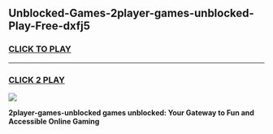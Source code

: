 
## Unblocked-Games-2player-games-unblocked-Play-Free-dxfj5
<h3>
<a href="https://premium76.site?title=2player-games-unblocked&ref=23A">CLICK TO PLAY</a></h3>
<hr>

<h3>
<a href="https://premium76.site?title=2player-games-unblocked&ref=23A">CLICK 2 PLAY</a>
  
</h3>

<a href="https://premium76.site?title=2player-games-unblocked&ref=23A"><img src="https://clearcache.store/games.png"></a>


**2player-games-unblocked games unblocked: Your Gateway to Fun and Accessible Online Gaming**
